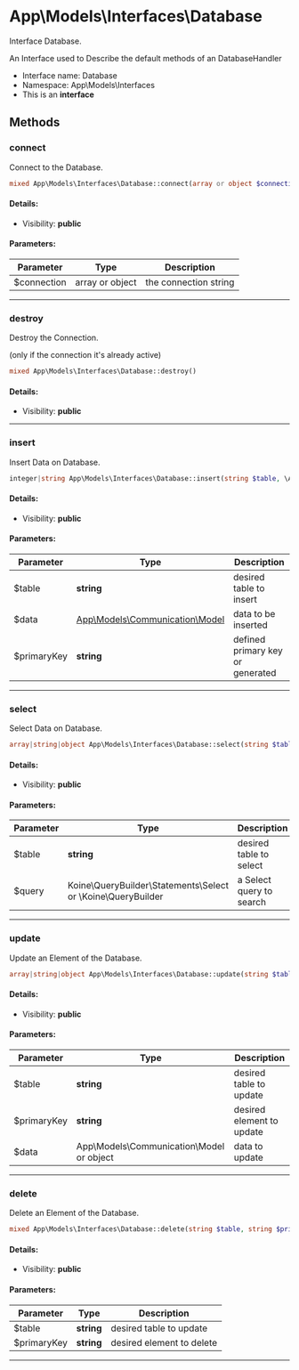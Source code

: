 App\Models\Interfaces\Database
===============

Interface Database.

An Interface used to Describe
the default methods of an DatabaseHandler


* Interface name: Database
* Namespace: App\Models\Interfaces
* This is an **interface**






Methods
-------


### connect

Connect to the Database.



```php
mixed App\Models\Interfaces\Database::connect(array or object $connection)
```

#### Details:
* Visibility: **public**


#### Parameters:

| Parameter | Type | Description |
|-----------|------|-------------|
| $connection | array or object | the connection string |


<hr>

### destroy

Destroy the Connection.

(only if the connection it's already active)

```php
mixed App\Models\Interfaces\Database::destroy()
```

#### Details:
* Visibility: **public**



<hr>

### insert

Insert Data on Database.



```php
integer|string App\Models\Interfaces\Database::insert(string $table, \App\Models\Communication\Model $data, string $primaryKey)
```

#### Details:
* Visibility: **public**


#### Parameters:

| Parameter | Type | Description |
|-----------|------|-------------|
| $table | **string** | desired table to insert |
| $data | [App\Models\Communication\Model](App-Models-Communication-Model.md) | data to be inserted |
| $primaryKey | **string** | defined primary key or generated |


<hr>

### select

Select Data on Database.



```php
array|string|object App\Models\Interfaces\Database::select(string $table, \Koine\QueryBuilder\Statements\Select or \Koine\QueryBuilder $query)
```

#### Details:
* Visibility: **public**


#### Parameters:

| Parameter | Type | Description |
|-----------|------|-------------|
| $table | **string** | desired table to select |
| $query | Koine\QueryBuilder\Statements\Select or \Koine\QueryBuilder | a Select query to search |


<hr>

### update

Update an Element of the Database.



```php
array|string|object App\Models\Interfaces\Database::update(string $table, string $primaryKey, \App\Models\Communication\Model or object $data)
```

#### Details:
* Visibility: **public**


#### Parameters:

| Parameter | Type | Description |
|-----------|------|-------------|
| $table | **string** | desired table to update |
| $primaryKey | **string** | desired element to update |
| $data | App\Models\Communication\Model or object | data to update |


<hr>

### delete

Delete an Element of the Database.



```php
mixed App\Models\Interfaces\Database::delete(string $table, string $primaryKey)
```

#### Details:
* Visibility: **public**


#### Parameters:

| Parameter | Type | Description |
|-----------|------|-------------|
| $table | **string** | desired table to update |
| $primaryKey | **string** | desired element to delete |


<hr>
